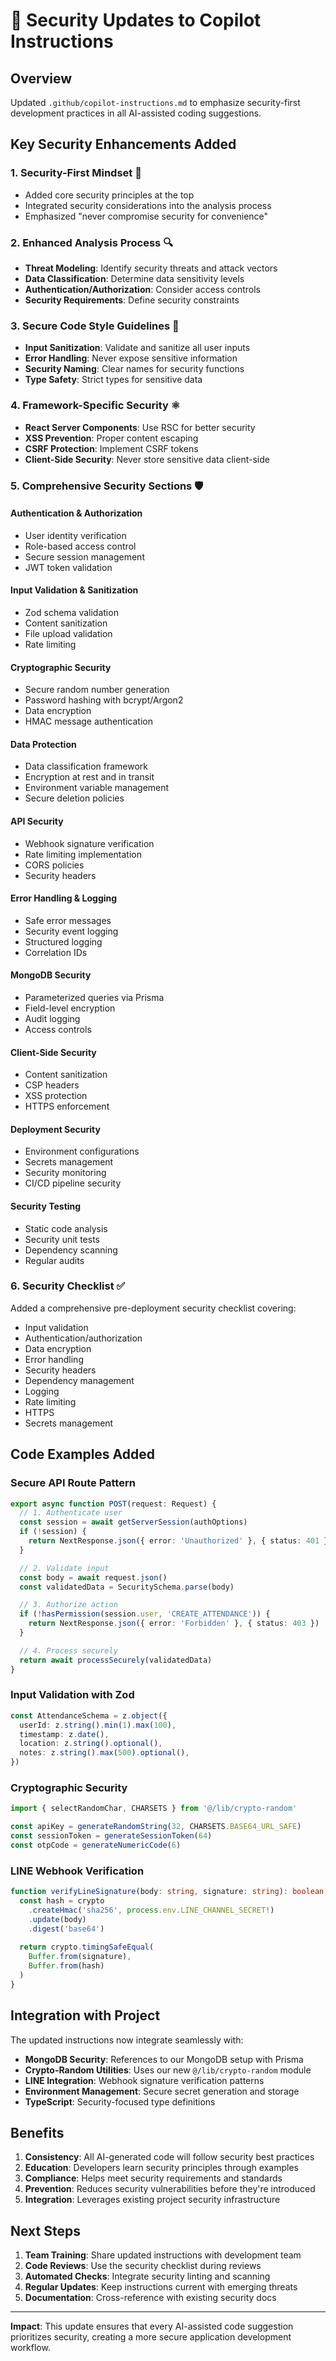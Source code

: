 # 🔐 Security Updates to Copilot Instructions

## Overview

Updated `.github/copilot-instructions.md` to emphasize security-first development practices in all AI-assisted coding suggestions.

## Key Security Enhancements Added

### 1. **Security-First Mindset** 🎯
- Added core security principles at the top
- Integrated security considerations into the analysis process
- Emphasized "never compromise security for convenience"

### 2. **Enhanced Analysis Process** 🔍
- **Threat Modeling**: Identify security threats and attack vectors
- **Data Classification**: Determine data sensitivity levels
- **Authentication/Authorization**: Consider access controls
- **Security Requirements**: Define security constraints

### 3. **Secure Code Style Guidelines** 📝
- **Input Sanitization**: Validate and sanitize all user inputs
- **Error Handling**: Never expose sensitive information
- **Security Naming**: Clear names for security functions
- **Type Safety**: Strict types for sensitive data

### 4. **Framework-Specific Security** ⚛️
- **React Server Components**: Use RSC for better security
- **XSS Prevention**: Proper content escaping
- **CSRF Protection**: Implement CSRF tokens
- **Client-Side Security**: Never store sensitive data client-side

### 5. **Comprehensive Security Sections** 🛡️

#### Authentication & Authorization
- User identity verification
- Role-based access control
- Secure session management
- JWT token validation

#### Input Validation & Sanitization
- Zod schema validation
- Content sanitization
- File upload validation
- Rate limiting

#### Cryptographic Security
- Secure random number generation
- Password hashing with bcrypt/Argon2
- Data encryption
- HMAC message authentication

#### Data Protection
- Data classification framework
- Encryption at rest and in transit
- Environment variable management
- Secure deletion policies

#### API Security
- Webhook signature verification
- Rate limiting implementation
- CORS policies
- Security headers

#### Error Handling & Logging
- Safe error messages
- Security event logging
- Structured logging
- Correlation IDs

#### MongoDB Security
- Parameterized queries via Prisma
- Field-level encryption
- Audit logging
- Access controls

#### Client-Side Security
- Content sanitization
- CSP headers
- XSS protection
- HTTPS enforcement

#### Deployment Security
- Environment configurations
- Secrets management
- Security monitoring
- CI/CD pipeline security

#### Security Testing
- Static code analysis
- Security unit tests
- Dependency scanning
- Regular audits

### 6. **Security Checklist** ✅
Added a comprehensive pre-deployment security checklist covering:
- Input validation
- Authentication/authorization
- Data encryption
- Error handling
- Security headers
- Dependency management
- Logging
- Rate limiting
- HTTPS
- Secrets management

## Code Examples Added

### Secure API Route Pattern
```typescript
export async function POST(request: Request) {
  // 1. Authenticate user
  const session = await getServerSession(authOptions)
  if (!session) {
    return NextResponse.json({ error: 'Unauthorized' }, { status: 401 })
  }

  // 2. Validate input
  const body = await request.json()
  const validatedData = SecuritySchema.parse(body)

  // 3. Authorize action
  if (!hasPermission(session.user, 'CREATE_ATTENDANCE')) {
    return NextResponse.json({ error: 'Forbidden' }, { status: 403 })
  }

  // 4. Process securely
  return await processSecurely(validatedData)
}
```

### Input Validation with Zod
```typescript
const AttendanceSchema = z.object({
  userId: z.string().min(1).max(100),
  timestamp: z.date(),
  location: z.string().optional(),
  notes: z.string().max(500).optional(),
})
```

### Cryptographic Security
```typescript
import { selectRandomChar, CHARSETS } from '@/lib/crypto-random'

const apiKey = generateRandomString(32, CHARSETS.BASE64_URL_SAFE)
const sessionToken = generateSessionToken(64)
const otpCode = generateNumericCode(6)
```

### LINE Webhook Verification
```typescript
function verifyLineSignature(body: string, signature: string): boolean {
  const hash = crypto
    .createHmac('sha256', process.env.LINE_CHANNEL_SECRET!)
    .update(body)
    .digest('base64')
  
  return crypto.timingSafeEqual(
    Buffer.from(signature),
    Buffer.from(hash)
  )
}
```

## Integration with Project

The updated instructions now integrate seamlessly with:

- **MongoDB Security**: References to our MongoDB setup with Prisma
- **Crypto-Random Utilities**: Uses our new `@/lib/crypto-random` module
- **LINE Integration**: Webhook signature verification patterns
- **Environment Management**: Secure secret generation and storage
- **TypeScript**: Security-focused type definitions

## Benefits

1. **Consistency**: All AI-generated code will follow security best practices
2. **Education**: Developers learn security principles through examples
3. **Compliance**: Helps meet security requirements and standards
4. **Prevention**: Reduces security vulnerabilities before they're introduced
5. **Integration**: Leverages existing project security infrastructure

## Next Steps

1. **Team Training**: Share updated instructions with development team
2. **Code Reviews**: Use the security checklist during reviews
3. **Automated Checks**: Integrate security linting and scanning
4. **Regular Updates**: Keep instructions current with emerging threats
5. **Documentation**: Cross-reference with existing security docs

---

**Impact**: This update ensures that every AI-assisted code suggestion prioritizes security, creating a more secure application development workflow.
